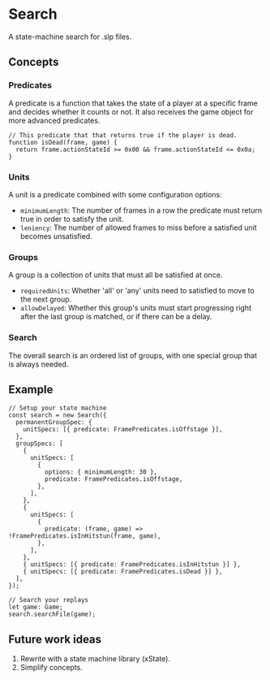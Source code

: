 # Search

A state-machine search for .slp files.

## Concepts

### Predicates

A predicate is a function that takes the state of a player at a specific frame and decides whether it counts or not. It also receives the game object for more advanced predicates.

```
// This predicate that that returns true if the player is dead.
function isDead(frame, game) {
  return frame.actionStateId >= 0x00 && frame.actionStateId <= 0x0a;
}
```

### Units

A unit is a predicate combined with some configuration options:

- `minimumLength`: The number of frames in a row the predicate must return true in order to satisfy the unit.
- `leniency`: The number of allowed frames to miss before a satisfied unit becomes unsatisfied.

### Groups

A group is a collection of units that must all be satisfied at once.

- `requiredUnits`: Whether 'all' or 'any' units need to satisfied to move to the next group.
- `allowDelayed`: Whether this group's units must start progressing right after the last group is matched, or if there can be a delay.

### Search

The overall search is an ordered list of groups, with one special group that is always needed.

## Example

```
// Setup your state machine
const search = new Search({
  permanentGroupSpec: {
    unitSpecs: [{ predicate: FramePredicates.isOffstage }],
  },
  groupSpecs: [
    {
      unitSpecs: [
        {
          options: { minimumLength: 30 },
          predicate: FramePredicates.isOffstage,
        },
      ],
    },
    {
      unitSpecs: [
        {
          predicate: (frame, game) => !FramePredicates.isInHitstun(frame, game),
        },
      ],
    },
    { unitSpecs: [{ predicate: FramePredicates.isInHitstun }] },
    { unitSpecs: [{ predicate: FramePredicates.isDead }] },
  ],
});

// Search your replays
let game: Game;
search.searchFile(game);
```

## Future work ideas

1. Rewrite with a state machine library (xState).
1. Simplify concepts.
